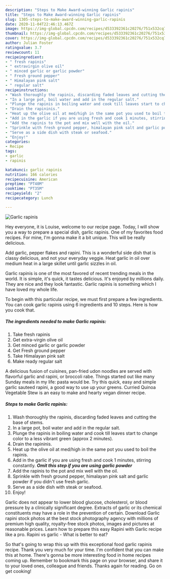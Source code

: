 ```yaml
---
description: "Steps to Make Award-winning Garlic rapinis"
title: "Steps to Make Award-winning Garlic rapinis"
slug: 1305-steps-to-make-award-winning-garlic-rapinis
date: 2020-11-04T22:46:13.467Z
image: https://img-global.cpcdn.com/recipes/d533392361c20276/751x532cq70/garlic-rapinis-recipe-main-photo.jpg
thumbnail: https://img-global.cpcdn.com/recipes/d533392361c20276/751x532cq70/garlic-rapinis-recipe-main-photo.jpg
cover: https://img-global.cpcdn.com/recipes/d533392361c20276/751x532cq70/garlic-rapinis-recipe-main-photo.jpg
author: Julian Foster
ratingvalue: 3.7
reviewcount: 11
recipeingredient:
- " fresh rapinis"
- " extravirgin olive oil"
- " minced garlic or garlic powder"
- " Fresh ground pepper"
- " Himalayan pink salt"
- " regular salt"
recipeinstructions:
- "Wash thoroughly the rapinis, discarding faded leaves and cutting the base of stems."
- "In a large pot, boil water and add in the regular salt."
- "Plunge the rapinis in boiling water and cook till leaves start to change color to a less vibrant green (approx 2 minutes)."
- "Drain the rapininis."
- "Heat up the olive oil at med/high in the same pot you used to boil the rapinis."
- "Add in the garlic if you are using fresh and cook 1 minutes, stirring constantly. ***Omit this step if you are using garlic powder***"
- "Add the rapinis to the pot and mix well with the oil."
- "Sprinkle with fresh ground pepper, himalayan pink salt and garlic powder if you didn&#39;t use fresh garlic."
- "Serve as a side dish with steak or seafood."
- "Enjoy!"
categories:
- Recipe
tags:
- garlic
- rapinis

katakunci: garlic rapinis 
nutrition: 166 calories
recipecuisine: American
preptime: "PT40M"
cooktime: "PT35M"
recipeyield: "2"
recipecategory: Lunch

---
```



![Garlic rapinis](https://img-global.cpcdn.com/recipes/d533392361c20276/751x532cq70/garlic-rapinis-recipe-main-photo.jpg)

Hey everyone, it is Louise, welcome to our recipe page. Today, I will show you a way to prepare a special dish, garlic rapinis. One of my favorites food recipes. For mine, I'm gonna make it a bit unique. This will be really delicious.

Add garlic, pepper flakes and rapini. This is a wonderful side dish that is classy delicious, and not your everyday veggie. Heat garlic in oil over medium heat in a large skillet until garlic sizzles in oil.

Garlic rapinis is one of the most favored of recent trending meals in the world. It is simple, it's quick, it tastes delicious. It's enjoyed by millions daily. They are nice and they look fantastic. Garlic rapinis is something which I have loved my whole life.


To begin with this particular recipe, we must first prepare a few ingredients. You can cook garlic rapinis using 6 ingredients and 10 steps. Here is how you cook that.

<!--inarticleads1-->

##### The ingredients needed to make Garlic rapinis:

1. Take  fresh rapinis
1. Get  extra-virgin olive oil
1. Get  minced garlic or garlic powder
1. Get  Fresh ground pepper
1. Take  Himalayan pink salt
1. Make ready  regular salt


A delicious fusion of cuisines, pan-fried udon noodles are served with flavorful garlic and rapini, or broccoli rabe. Things started out like many Sunday meals in my life: pasta would be. Try this quick, easy and simple garlic sauteed rapini, a good way to use up your greens. Curried Quinoa Vegetable Stew is an easy to make and hearty vegan dinner recipe. 

<!--inarticleads2-->

##### Steps to make Garlic rapinis:

1. Wash thoroughly the rapinis, discarding faded leaves and cutting the base of stems.
1. In a large pot, boil water and add in the regular salt.
1. Plunge the rapinis in boiling water and cook till leaves start to change color to a less vibrant green (approx 2 minutes).
1. Drain the rapininis.
1. Heat up the olive oil at med/high in the same pot you used to boil the rapinis.
1. Add in the garlic if you are using fresh and cook 1 minutes, stirring constantly. ***Omit this step if you are using garlic powder***
1. Add the rapinis to the pot and mix well with the oil.
1. Sprinkle with fresh ground pepper, himalayan pink salt and garlic powder if you didn&#39;t use fresh garlic.
1. Serve as a side dish with steak or seafood.
1. Enjoy!


Garlic does not appear to lower blood glucose, cholesterol, or blood pressure by a clinically significant degree. Extracts of garlic or its chemical constituents may have a role in the prevention of certain. Download Garlic rapini stock photos at the best stock photography agency with millions of premium high quality, royalty-free stock photos, images and pictures at reasonable prices. Learn how to prepare this easy Rapini with Garlic recipe like a pro. Rapini vs garlic - What is better to eat? 

So that's going to wrap this up with this exceptional food garlic rapinis recipe. Thank you very much for your time. I'm confident that you can make this at home. There's gonna be more interesting food in home recipes coming up. Remember to bookmark this page on your browser, and share it to your loved ones, colleague and friends. Thanks again for reading. Go on get cooking!
